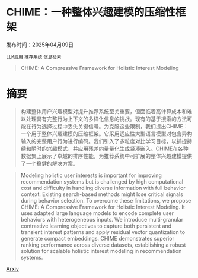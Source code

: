 # CHIME：一种整体兴趣建模的压缩性框架

发布时间：2025年04月09日

`LLM应用` `推荐系统` `信息检索`

> CHIME: A Compressive Framework for Holistic Interest Modeling

# 摘要

> 构建整体用户兴趣模型对提升推荐系统至关重要，但面临着高计算成本和难以处理具有完整行为上下文的多样化信息的挑战。现有的基于搜索的方法可能在行为选择过程中丢失关键信号。为克服这些限制，我们提出CHIME：一个用于整体兴趣建模的压缩框架。它采用适应性大型语言模型对包含异构输入的完整用户行为进行编码。我们引入了多粒度对比学习目标，以捕捉持续和瞬时的兴趣模式，并应用残差向量量化生成紧凑嵌入。CHIME在各种数据集上展示了卓越的排序性能，为推荐系统中可扩展的整体兴趣建模提供了一个稳健的解决方案。

> Modeling holistic user interests is important for improving recommendation systems but is challenged by high computational cost and difficulty in handling diverse information with full behavior context. Existing search-based methods might lose critical signals during behavior selection. To overcome these limitations, we propose CHIME: A Compressive Framework for Holistic Interest Modeling. It uses adapted large language models to encode complete user behaviors with heterogeneous inputs. We introduce multi-granular contrastive learning objectives to capture both persistent and transient interest patterns and apply residual vector quantization to generate compact embeddings. CHIME demonstrates superior ranking performance across diverse datasets, establishing a robust solution for scalable holistic interest modeling in recommendation systems.

[Arxiv](https://arxiv.org/abs/2504.06780)